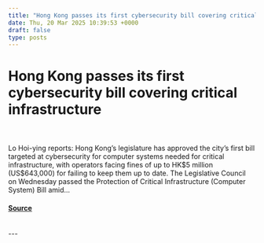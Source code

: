 ```yaml
---
title: "Hong Kong passes its first cybersecurity bill covering critical infrastructure"
date: Thu, 20 Mar 2025 10:39:53 +0000
draft: false
type: posts
---
```

# Hong Kong passes its first cybersecurity bill covering critical infrastructure

<br/>

<br/>
Lo Hoi-ying reports: Hong Kong’s legislature has approved the city’s first bill targeted at cybersecurity for computer systems needed for critical infrastructure, with operators facing fines of up to HK$5 million (US$643,000) for failing to keep them up to date. The Legislative Council on Wednesday passed the Protection of Critical Infrastructure (Computer System) Bill amid...

#### [Source](https://databreaches.net/2025/03/20/hong-kong-passes-its-first-cybersecurity-bill-covering-critical-infrastructure/)

<br/>
---
